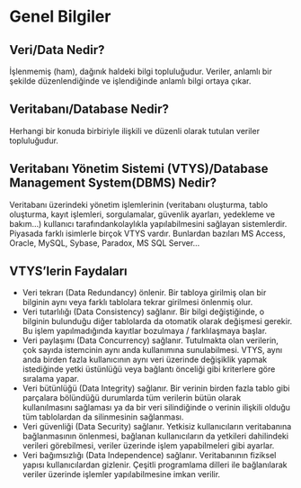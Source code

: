 # Genel Bilgiler

## Veri/Data Nedir?
İşlenmemiş (ham), dağınık haldeki bilgi topluluğudur. Veriler, anlamlı bir şekilde düzenlendiğinde ve işlendiğinde anlamlı bilgi ortaya çıkar.

## Veritabanı/Database Nedir?
Herhangi bir konuda birbiriyle ilişkili ve düzenli olarak tutulan veriler topluluğudur. 

## Veritabanı Yönetim Sistemi (VTYS)/Database Management System(DBMS) Nedir?
Veritabanı üzerindeki yönetim işlemlerinin (veritabanı oluşturma, tablo oluşturma, kayıt işlemleri, sorgulamalar, güvenlik ayarları, yedekleme ve bakım…) 
kullanıcı tarafındankolaylıkla yapılabilmesini sağlayan sistemlerdir. Piyasada farklı isimlerle birçok VTYS vardır. Bunlardan bazıları MS Access, Oracle, 
MySQL, Sybase, Paradox, MS SQL Server…

## VTYS’lerin Faydaları
* Veri tekrarı (Data Redundancy) önlenir. Bir tabloya girilmiş olan bir bilginin aynı veya farklı tablolara tekrar girilmesi önlenmiş olur.
* Veri tutarlılığı (Data Consistency) sağlanır. Bir bilgi değiştiğinde, o bilginin bulunduğu diğer tablolarda da otomatik olarak değişmesi gerekir.
Bu işlem yapılmadığında kayıtlar bozulmaya / farklılaşmaya başlar.
* Veri paylaşımı (Data Concurrency) sağlanır. Tutulmakta olan verilerin, çok sayıda istemcinin aynı anda kullanımına sunulabilmesi. VTYS, aynı anda birden
fazla kullanıcının aynı veri üzerinde değişiklik yapmak istediğinde yetki üstünlüğü veya bağlantı önceliği gibi kriterlere göre sıralama yapar.
* Veri bütünlüğü (Data Integrity) sağlanır. Bir verinin birden fazla tablo gibi parçalara bölündüğü durumlarda tüm verilerin bütün olarak kullanılmasını sağlaması
ya da bir veri silindiğinde o verinin ilişkili olduğu tüm tablolardan da silinmesinin sağlanması.
* Veri güvenliği (Data Security) sağlanır. Yetkisiz kullanıcıların veritabanına bağlanmasının önlenmesi, bağlanan kullanıcıların da yetkileri dahilindeki verileri
görebilmesi, veriler üzerinde işlem yapabilmeleri gibi ayarlar.
* Veri bağımsızlığı (Data Independence) sağlanır. Veritabanının fiziksel yapısı kullanıcılardan gizlenir. Çeşitli programlama dilleri ile bağlanılarak veriler
üzerinde işlemler yapılabilmesine imkan verilir.








